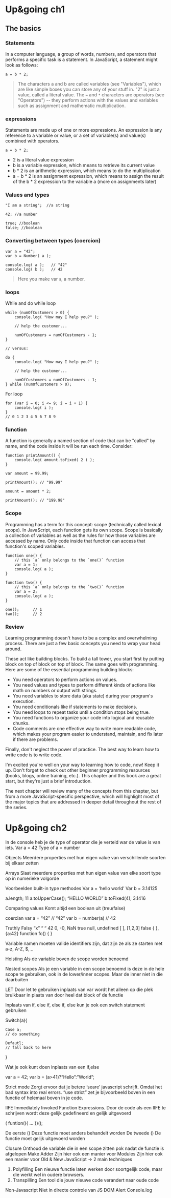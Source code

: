 # Up&going ch1

## The basics

### Statements
In a computer language, a group of words, numbers, and operators that performs a specific task is a statement. In JavaScript, a statement might look as follows:

`a = b * 2;`

>The characters a and b are called variables (see "Variables"), which are like simple boxes you can store any of your stuff in.
>"2" is just a value, called a literal value. The `=` and `*` characters are operators (see "Operators") -- they perform actions with the values and variables such as assignment and mathematic multiplication.

### expressions

Statements are made up of one or more expressions. An expression is any reference to a variable or value, or a set of variable(s) and value(s) combined with operators.

`a = b * 2;`

- 2 is a literal value expression
- b is a variable expression, which means to retrieve its current value
- b * 2 is an arithmetic expression, which means to do the multiplication
- a = b * 2 is an assignment expression, which means to assign the result of the b * 2 expression to the variable a (more on assignments later)

### Values and types
~~~
"I am a string";  //a string

42; //a number

true; //boolean
false; //boolean
~~~

### Converting between types (coercion)
~~~
var a = "42";
var b = Number( a );

console.log( a );	// "42"
console.log( b );	// 42
~~~

> Here you make var `a`, a number.

### loops

While and do while loop

~~~
while (numOfCustomers > 0) {
	console.log( "How may I help you?" );

	// help the customer...

	numOfCustomers = numOfCustomers - 1;
}

// versus:

do {
	console.log( "How may I help you?" );

	// help the customer...

	numOfCustomers = numOfCustomers - 1;
} while (numOfCustomers > 0);
~~~

For loop
~~~
for (var i = 0; i <= 9; i = i + 1) {
	console.log( i );
}
// 0 1 2 3 4 5 6 7 8 9
~~~

### function

A function is generally a named section of code that can be "called" by name, and the code inside it will be run each time. Consider:

~~~
function printAmount() {
	console.log( amount.toFixed( 2 ) );
}

var amount = 99.99;

printAmount(); // "99.99"

amount = amount * 2;

printAmount(); // "199.98"
~~~

### Scope

Programming has a term for this concept: scope (technically called lexical scope). In JavaScript, each function gets its own scope. Scope is basically a collection of variables as well as the rules for how those variables are accessed by name. Only code inside that function can access that function's scoped variables.
~~~
function one() {
	// this `a` only belongs to the `one()` function
	var a = 1;
	console.log( a );
}

function two() {
	// this `a` only belongs to the `two()` function
	var a = 2;
	console.log( a );
}

one();		// 1
two();		// 2
~~~

### Review

Learning programming doesn't have to be a complex and overwhelming process. There are just a few basic concepts you need to wrap your head around.

These act like building blocks. To build a tall tower, you start first by putting block on top of block on top of block. The same goes with programming. Here are some of the essential programming building blocks:

- You need operators to perform actions on values.
- You need values and types to perform different kinds of actions like math on numbers or output with strings.
- You need variables to store data (aka state) during your program's execution.
- You need conditionals like if statements to make decisions.
- You need loops to repeat tasks until a condition stops being true.
- You need functions to organize your code into logical and reusable chunks.
- Code comments are one effective way to write more readable code, which makes your program easier to understand, maintain, and fix later if there are problems.

Finally, don't neglect the power of practice. The best way to learn how to write code is to write code.

I'm excited you're well on your way to learning how to code, now! Keep it up. Don't forget to check out other beginner programming resources (books, blogs, online training, etc.). This chapter and this book are a great start, but they're just a brief introduction.

The next chapter will review many of the concepts from this chapter, but from a more JavaScript-specific perspective, which will highlight most of the major topics that are addressed in deeper detail throughout the rest of the series.

# Up&going ch2

In de console heb je de type of operator die je verteld war de value is van iets.
Var a = 42
Type of a = number

Objects	Meerdere properties met hun eigen value van verschillende soorten bij elkaar zetten

Arrays	Slaat meerdere properties met hun eigen value van elke soort type op in numerieke volgorde

Voorbeelden built-in type methodes
Var a = ‘hello world’
Var b = 3.14125

a.length;		11
a.toUpperCase();	“HELLO WORLD”
b.toFixed(4);		3.1416

Comparing values	Komt altijd een boolean uit (treu/false)


coercian	var a = “42”			// “42”
		var b = number(a)		// 42


Truthly				Falsy
“x”				“ “
42				0, -0, NaN
true				null, undefined
[ ], [1,2,3]			false
{ }, {a:42}
function fo() { }

Variable namen moeten valide identifiers zijn, dat zijn ze als ze starten met a-z, A-Z, $, _

Hoisting	Als de variable boven de scope worden benoemd

Nested scopes	Als je een variable in een scope benoemd is deze in de hele scope te gebruiken, ook in de lower/inner scopes. 			Maar de inner niet in die daarbuiten

LET	Door let te gebruiken inplaats van var wordt het alleen op die plek bruikbaar in plaats van door heel dat block of de 		functie

Inplaats van if, else if, else if, else kun je ook een switch statement gebruiken

Switch(a){

	Case a;
	// do something

	Defautl;
	// fall back to here

}


Wat je ook kunt doen inplaats van een if,else

var a = 42;
var b = (a>41)?”Hello”:”World”;

Strict mode	Zorgt ervoor dat je betere ‘seare’ javascript schrijft. Omdat het bad syntax into real errors. “use strict” zet je bijvoorbeeld boven in een functie of helemaal boven in je code.

IIFE	Immediately Invoked Function Expressions. Door de code als een IIFE te schrijven wordt deze gelijk gedefineerd en gelijk uitgevoerd

( funtion(){
			…
})();

De eerste ()	Deze functie moet anders behandelt worden
De tweede ()	De functie moet gelijk uitgevoerd worden

Closure	Onthoud de variable die in een scope zitten pok nadat de functie is afgelopen
		Make Adder		Zijn hier ook een manier voor
		Modules		Zijn hier ook een manier voor
Old & New JavaScript -> 2 main techniques
1.	Polyfilling	
Een nieuwe functie laten werken door soortgelijk code, maar die werkt wel in oudere browsers.
2.	Transpilling
Een tool die jouw nieuwe code verandert naar oude code

Non-Javascript	Niet in directe controle van JS
			DOM
			Alert
			Console.log


